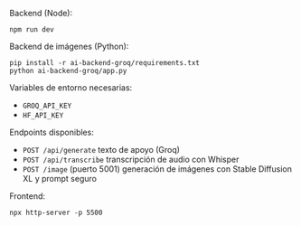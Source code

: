 Backend (Node):
```
npm run dev
```

Backend de imágenes (Python):
```
pip install -r ai-backend-groq/requirements.txt
python ai-backend-groq/app.py
```

Variables de entorno necesarias:
- `GROQ_API_KEY`
- `HF_API_KEY`

Endpoints disponibles:
- `POST /api/generate` texto de apoyo (Groq)
- `POST /api/transcribe` transcripción de audio con Whisper
- `POST /image` (puerto 5001) generación de imágenes con Stable Diffusion XL y prompt seguro

Frontend:
```
npx http-server -p 5500
```
